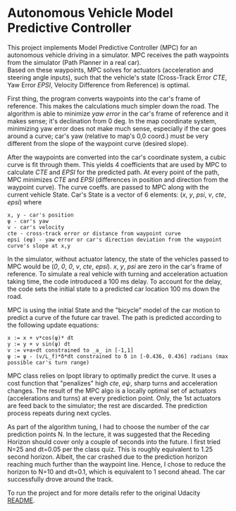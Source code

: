 # Autonomous Vehicle Model Predictive Controller

This project implements Model Predictive Controller (MPC) for an autonomous vehicle
driving in a simulator.  MPC receives the path waypoints from the simulator (Path Planner in a real car).  
Based on these waypoints, MPC solves for actuators (acceleration and steering angle inputs), such that the 
vehicle's state (Cross-Track Error _CTE_, Yaw Error _EPSI_, Velocity Difference from Reference) is optimal.

First thing, the program converts waypoints into the car's frame of reference.  This makes the calculations 
much simpler down the road.  The algorithm is able to minimize _yaw error_ in the car's frame of
reference and it makes sense; it's declination from 0 deg.  In the map coordinate system, minimizing yaw error does not make 
much sense, especially if the car goes around a curve; car's yaw (relative to map's 0,0 coord.) must be very 
different from the slope of the waypoint curve (desired slope). 

After the waypoints are converted into the car's coordinate system, a cubic curve is fit through them.
This yields 4 coefficients that are used by MPC to calculate _CTE_ and _EPSI_ for the predicted path.
At every point of the path, MPC minimizes _CTE_ and _EPSI_ (differences in position and direction from the waypoint curve).
The curve coeffs. are passed to MPC along with the current vehicle State.  Car's State is a vector of 6 elements:
(_x_, _y_, _psi_, _v_, _cte_, _epsi_) where
```
x, y - car's position
ψ - car's yaw
v - car's velocity
cte - cross-track error or distance from waypoint curve
epsi (eψ) - yaw error or car's direction deviation from the waypoint curve's slope at x,y
```

In the simulator, without actuator latency, the state of the vehicles passed to MPC would be
(_0_, _0_, _0_, _v_, _cte_, _epsi_).  _x_, _y_, _psi_ are zero in the car's frame of reference.
To simulate a real vehicle with turning and acceleration actuation taking time, the code introduced
a 100 ms delay.  To account for the delay, the code sets the initial state to a predicted car location
100 ms down the road.  

MPC is using the initial State and the "bicycle" model of the car motion to predict a curve
of the future car travel.  The path is predicted  according to the following update equations:
```
x := x + v*cos(ψ)* dt
y := y + v sin(ψ) dt
v := v+a∗dt constrained to _a_ in [-1,1]
ψ := ψ - (v/L_f)*δ*dt constrained to δ in [-0.436, 0.436] radians (max possible car's turn range)
```

MPC class relies on Ipopt library to optimally predict the curve.  It uses a cost function that
"penalizes" high _cte_, _eψ_, sharp turns and acceleration changes.  The result of the MPC algo
is a locally optimal set of actuators (accelerations and turns) at every prediction point.
Only, the 1st actuators are feed back to the simulator; the rest are discarded.  The prediction 
process repeats during next cycles.

As part of the algorithm tuning, I had to choose the number of the car prediction points N.
In the lecture, it was suggested that the Receding Horizon should cover only a couple of seconds into the future.
I first tried N=25 and dt=0.05 per the class quiz.  This is roughly equivalent to 1.25 second horizon.
Albeit, the car crashed due to the prediction horizon reaching much further than the waypoint line.
Hence, I chose to reduce the horizon to N=10 and dt=0.1, which is equivalent to 1 second ahead.
The car successfully drove around the track.

To run the project and for more details refer to the original Udacity
[README](./README_orig.md).